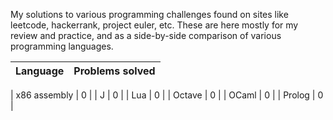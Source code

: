 
My solutions to various programming challenges found on sites like leetcode, hackerrank,
project euler, etc. These are here mostly for my review and practice, and as a side-by-side
comparison of various programming languages.

| Language | Problems solved |
| --- | --: |

| x86 assembly | 0 |
| J | 0 |
| Lua | 0 |
| Octave | 0 |
| OCaml | 0 |
| Prolog | 0 |

